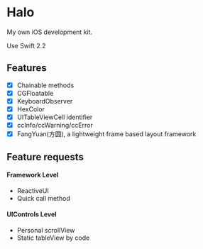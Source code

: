 # Halo

My own iOS development kit.

Use Swift 2.2

## Features

- [x] Chainable methods
- [x] CGFloatable
- [x] KeyboardObserver
- [x] HexColor
- [x] UITableViewCell identifier
- [x] ccInfo/ccWarning/ccError
- [x] FangYuan(方圆), a lightweight frame based layout framework

## Feature requests

#### Framework Level
- ReactiveUI
- Quick call method

#### UIControls Level
- Personal scrollView
- Static tableView by code